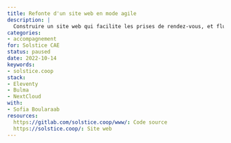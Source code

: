 ```yaml
---
title: Refonte d'un site web en mode agile
description: |
  Construire un site web qui facilite les prises de rendez-vous, et fluidifie les processus administratifs.
categories:
- accompagnement
for: Solstice CAE
status: paused
date: 2022-10-14
keywords:
- solstice.coop
stack:
- Eleventy
- Bulma
- NextCloud
with:
- Sofia Boularaab
resources:
  https://gitlab.com/solstice.coop/www/: Code source
  https://solstice.coop/: Site web
---
```

